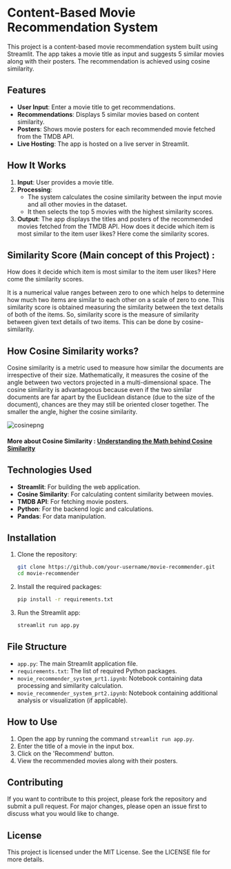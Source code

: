 # Content-Based Movie Recommendation System

This project is a content-based movie recommendation system built using Streamlit. The app takes a movie title as input and suggests 5 similar movies along with their posters. The recommendation is achieved using cosine similarity.

## Features

- **User Input**: Enter a movie title to get recommendations.
- **Recommendations**: Displays 5 similar movies based on content similarity.
- **Posters**: Shows movie posters for each recommended movie fetched from the TMDB API.
- **Live Hosting**: The app is hosted on a live server in Streamlit.

## How It Works

1. **Input**: User provides a movie title.
2. **Processing**: 
   - The system calculates the cosine similarity between the input movie and all other movies in the dataset.
   - It then selects the top 5 movies with the highest similarity scores.
3. **Output**: The app displays the titles and posters of the recommended movies fetched from the TMDB API.
How does it decide which item is most similar to the item user likes? Here come the similarity scores.

## Similarity Score (Main concept of this Project) :
How does it decide which item is most similar to the item user likes? Here come the similarity scores.

It is a numerical value ranges between zero to one which helps to determine how much two items are similar to each other on a scale of 
zero to one. This similarity score is obtained measuring the similarity between the text details of both of the items. So, similarity 
score is the measure of similarity between given text details of two items. This can be done by cosine-similarity.

## How Cosine Similarity works?
Cosine similarity is a metric used to measure how similar the documents are irrespective of their size. Mathematically, it measures the 
cosine of the angle between two vectors projected in a multi-dimensional space. The cosine similarity is advantageous because even 
if the two similar documents are far apart by the Euclidean distance (due to the size of the document), chances are they may still be
oriented closer together. The smaller the angle, higher the cosine similarity.

![cosinepng](https://github.com/user-attachments/assets/aaa30104-e357-44a1-a200-1aed35a6daef)
#### More about Cosine Similarity : [Understanding the Math behind Cosine Similarity](https://www.machinelearningplus.com/nlp/cosine-similarity/) 

## Technologies Used

- **Streamlit**: For building the web application.
- **Cosine Similarity**: For calculating content similarity between movies.
- **TMDB API**: For fetching movie posters.
- **Python**: For the backend logic and calculations.
- **Pandas**: For data manipulation.

## Installation

1. Clone the repository:
    ```bash
    git clone https://github.com/your-username/movie-recommender.git
    cd movie-recommender
    ```

2. Install the required packages:
    ```bash
    pip install -r requirements.txt
    ```

3. Run the Streamlit app:
    ```bash
    streamlit run app.py
    ```

## File Structure

- `app.py`: The main Streamlit application file.
- `requirements.txt`: The list of required Python packages.
- `movie_recommender_system_prt1.ipynb`: Notebook containing data processing and similarity calculation.
- `movie_recommender_system_prt2.ipynb`: Notebook containing additional analysis or visualization (if applicable).

## How to Use

1. Open the app by running the command `streamlit run app.py`.
2. Enter the title of a movie in the input box.
3. Click on the 'Recommend' button.
4. View the recommended movies along with their posters.

## Contributing

If you want to contribute to this project, please fork the repository and submit a pull request. For major changes, please open an issue first to discuss what you would like to change.

## License

This project is licensed under the MIT License. See the LICENSE file for more details.



